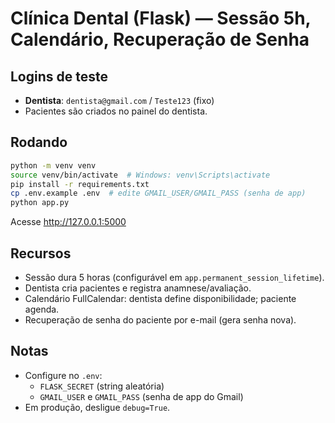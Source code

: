# Clínica Dental (Flask) — Sessão 5h, Calendário, Recuperação de Senha

## Logins de teste
- **Dentista**: `dentista@gmail.com` / `Teste123` (fixo)
- Pacientes são criados no painel do dentista.

## Rodando
```bash
python -m venv venv
source venv/bin/activate  # Windows: venv\Scripts\activate
pip install -r requirements.txt
cp .env.example .env  # edite GMAIL_USER/GMAIL_PASS (senha de app)
python app.py
```
Acesse http://127.0.0.1:5000

## Recursos
- Sessão dura 5 horas (configurável em `app.permanent_session_lifetime`).
- Dentista cria pacientes e registra anamnese/avaliação.
- Calendário FullCalendar: dentista define disponibilidade; paciente agenda.
- Recuperação de senha do paciente por e-mail (gera senha nova).

## Notas
- Configure no `.env`:
  - `FLASK_SECRET` (string aleatória)
  - `GMAIL_USER` e `GMAIL_PASS` (senha de app do Gmail)
- Em produção, desligue `debug=True`.
